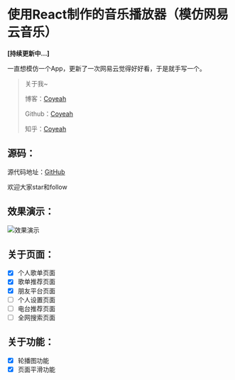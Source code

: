 # 使用React制作的音乐播放器（模仿网易云音乐）

**[持续更新中...]**

一直想模仿一个App，更新了一次网易云觉得好好看，于是就手写一个。

> 关于我~
> 
> 博客：[Coyeah](http://www.coyeah.top)
> 
> Github：[Coyeah](https://github.com/Coyeah)
> 
> 知乎：[Coyeah](https://www.zhihu.com/people/coyeah-21)

## 源码：

源代码地址：[GitHub](https://github.com/Coyeah/react-musicApp)

欢迎大家star和follow

## 效果演示：

![效果演示](https://github.com/Coyeah/react-musicApp/blob/master/resource/resource_01.gif)

## 关于页面：

- [x] 个人歌单页面
- [x] 歌单推荐页面
- [x] 朋友平台页面
- [ ] 个人设置页面
- [ ] 电台推荐页面
- [ ] 全网搜索页面

## 关于功能：

- [x] 轮播图功能
- [x] 页面平滑功能
